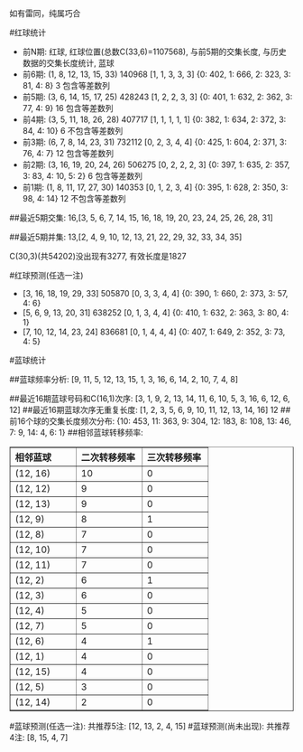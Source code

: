 <!-- 
.. title: 双色球2013047期(2013-04-25)数据分析报告
.. slug: slott-2013047-2013-04-25-report
.. date: 2013-04-26 08:00:00 UTC+08:00
.. tags: Lottery
.. link: 
.. description: 
.. type: text
-->

如有雷同，纯属巧合

<!-- TEASER_END-->

#红球统计

- 前N期: 红球, 红球位置(总数C(33,6)=1107568), 与前5期的交集长度, 与历史数据的交集长度统计, 蓝球
- 前6期: (1, 8, 12, 13, 15, 33) 140968 [1, 1, 3, 3, 3] {0: 402, 1: 666, 2: 323, 3: 81, 4: 8} 3 包含等差数列
- 前5期: (3, 6, 14, 15, 17, 25) 428243 [1, 2, 2, 3, 3] {0: 401, 1: 632, 2: 362, 3: 77, 4: 9} 16 包含等差数列
- 前4期: (3, 5, 11, 18, 26, 28) 407717 [1, 1, 1, 1, 1] {0: 382, 1: 634, 2: 372, 3: 84, 4: 10} 6 不包含等差数列
- 前3期: (6, 7, 8, 14, 23, 31) 732112 [0, 2, 3, 4, 4] {0: 425, 1: 604, 2: 371, 3: 76, 4: 7} 12 包含等差数列
- 前2期: (3, 16, 19, 20, 24, 26) 506275 [0, 2, 2, 2, 3] {0: 397, 1: 635, 2: 357, 3: 83, 4: 10, 5: 2} 6 包含等差数列
- 前1期: (1, 8, 11, 17, 27, 30) 140353 [0, 1, 2, 3, 4] {0: 395, 1: 628, 2: 350, 3: 98, 4: 14} 12 不包含等差数列

##最近5期交集:
16,[3, 5, 6, 7, 14, 15, 16, 18, 19, 20, 23, 24, 25, 26, 28, 31]

##最近5期并集:
13,[2, 4, 9, 10, 12, 13, 21, 22, 29, 32, 33, 34, 35]

C(30,3)(共54202)没出现有3277, 
有效长度是1827

#红球预测(任选一注)

- [3, 16, 18, 19, 29, 33] 505870 [0, 3, 3, 4, 4] {0: 390, 1: 660, 2: 373, 3: 57, 4: 6}
- [5, 6, 9, 13, 20, 31] 638252 [0, 1, 3, 4, 4] {0: 410, 1: 632, 2: 363, 3: 80, 4: 1}
- [7, 10, 12, 14, 23, 24] 836681 [0, 1, 4, 4, 4] {0: 407, 1: 649, 2: 352, 3: 73, 4: 5}

#蓝球统计

##蓝球频率分析:
[9, 11, 5, 12, 13, 15, 1, 3, 16, 6, 14, 2, 10, 7, 4, 8]

##最近16期蓝球号码和C(16,1)次序:
[3, 1, 9, 2, 13, 14, 11, 6, 10, 5, 3, 16, 6, 12, 6, 12]
##最近16期蓝球次序无重复长度:
[1, 2, 3, 5, 6, 9, 10, 11, 12, 13, 14, 16] 12
##前16个球的交集长度频次分布:
{10: 453, 11: 363, 9: 304, 12: 183, 8: 108, 13: 46, 7: 9, 14: 4, 6: 1}
##相邻蓝球转移频率:
<table border="1" class="table table-striped dataframe">
  <thead>
    <tr style="text-align: left;">
      <th style="min-width: 100px;">相邻蓝球</th>
      <th style="min-width: 100px;">二次转移频率</th>
      <th style="min-width: 100px;">三次转移频率</th>
    </tr>
  </thead>
  <tbody>
    <tr>
      <td> (12, 16)</td>
      <td> 10</td>
      <td> 0</td>
    </tr>
    <tr>
      <td> (12, 12)</td>
      <td>  9</td>
      <td> 0</td>
    </tr>
    <tr>
      <td> (12, 13)</td>
      <td>  9</td>
      <td> 0</td>
    </tr>
    <tr>
      <td>  (12, 9)</td>
      <td>  8</td>
      <td> 1</td>
    </tr>
    <tr>
      <td>  (12, 8)</td>
      <td>  7</td>
      <td> 0</td>
    </tr>
    <tr>
      <td> (12, 10)</td>
      <td>  7</td>
      <td> 0</td>
    </tr>
    <tr>
      <td> (12, 11)</td>
      <td>  7</td>
      <td> 0</td>
    </tr>
    <tr>
      <td>  (12, 2)</td>
      <td>  6</td>
      <td> 1</td>
    </tr>
    <tr>
      <td>  (12, 3)</td>
      <td>  6</td>
      <td> 0</td>
    </tr>
    <tr>
      <td>  (12, 4)</td>
      <td>  5</td>
      <td> 0</td>
    </tr>
    <tr>
      <td>  (12, 7)</td>
      <td>  5</td>
      <td> 0</td>
    </tr>
    <tr>
      <td>  (12, 6)</td>
      <td>  4</td>
      <td> 1</td>
    </tr>
    <tr>
      <td>  (12, 1)</td>
      <td>  4</td>
      <td> 0</td>
    </tr>
    <tr>
      <td> (12, 15)</td>
      <td>  4</td>
      <td> 0</td>
    </tr>
    <tr>
      <td>  (12, 5)</td>
      <td>  3</td>
      <td> 0</td>
    </tr>
    <tr>
      <td> (12, 14)</td>
      <td>  2</td>
      <td> 0</td>
    </tr>
  </tbody>
</table>
#蓝球预测(任选一注):
共推荐5注: [12, 13, 2, 4, 15]
#蓝球预测(尚未出现):
共推荐4注: [8, 15, 4, 7]

